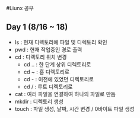 #Liunx 공부
## Day 1 (8/16 ~ 18)

- ls : 현재 디렉토리에 파일 및 디렉토리 확인
- pwd : 현재 작업중인 경로 출력
- cd : 디렉토리 위치 변경
  - cd .. :  한 단계 상위 디렉토리로
  - cd ~ : 홈 디렉토리로
  - cd - : 이전에 있었던 디렉토리로
  - cd / : 루트 디렉토리로
- cat : 여러 파일을 연결하여 하나의 파일로 만듬
- mkdir : 디렉토리 생성
- touch : 파일 생성, 날짜, 시간 변경 / 0바이트 파일 생성
